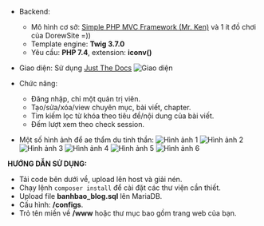 - Backend:
  + Mô hình cơ sở: [Simple PHP MVC Framework (Mr. Ken)](https://forum.vdevs.net/forum/threads/simple-php-mvc-framework.14963/page-1) và 1 ít đồ chơi của DorewSite =))
  + Template engine: **Twig 3.7.0**
  + Yêu cầu: **PHP 7.4**, extension: **iconv()**

- Giao diện: Sử dụng [Just The Docs](https://just-the-docs.com)
  ![Giao diện](https://i.imgur.com/MSwdCuK.png)

- Chức năng:
  + Đăng nhập, chỉ một quản trị viên.
  + Tạo/sửa/xóa/view chuyên mục, bài viết, chapter.
  + Tìm kiếm lọc từ khóa theo tiêu đề/nội dung của bài viết.
  + Đếm lượt xem theo check session.

- Một số hình ảnh để ae thẩm du tinh thần:
  ![Hình ảnh 1](https://i.imgur.com/jKdsW6R.png)
  ![Hình ảnh 2](https://i.imgur.com/Sk69tjb.png)
  ![Hình ảnh 3](https://i.imgur.com/Rlbl8WD.png)
  ![Hình ảnh 4](https://i.imgur.com/Wqrac54.png)
  ![Hình ảnh 5](https://i.imgur.com/qh0Ky78.png)
  ![Hình ảnh 6](https://i.imgur.com/sjpK4nB.png)

**HƯỚNG DẪN SỬ DỤNG:**
  + Tải code bên dưới về, upload lên host và giải nén.
  + Chạy lệnh `composer install` để cài đặt các thư viện cần thiết.
  + Upload file **banhbao_blog.sql** lên MariaDB.
  + Cấu hình: **/configs**.
  + Trỏ tên miền về **/www** hoặc thư mục bao gồm trang web của bạn.
